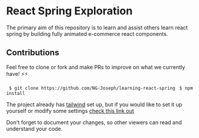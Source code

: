 # React Spring Exploration

The primary aim of this repository is to learn and assist others learn react spring by building fully animated e-commerce react components.  


## Contributions

Feel free to clone or fork and make PRs to improve on what we currently have! ⚡⚡

` $ git clone https://github.com/NG-Joseph/learning-react-spring`
` $ npm install`

The project already has [tailwind](https://tailwindcss.com/) set up, but if you would like to set it up yourself or modify some settings [check this link out](https://www.smashingmagazine.com/2020/02/tailwindcss-react-project/)

Don't forget to document your changes, so other viewers can read and understand your code. 



